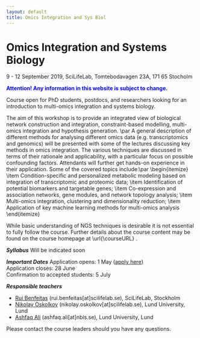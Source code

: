 ```yaml
---
layout: default
title: Omics Integration and Sys Biol
---
```


# Omics Integration and Systems Biology
9 - 12 September 2019, SciLifeLab, Tomtebodavagen 23A, 171 65 Stocholm

**<span style="color:blue">Attention! Any information in this website is subject to change.</span>**

Course open for PhD students, postdocs, and researchers looking for an introduction to multi-omics integration and systems biology.

The aim of this workshop is to provide an integrated view of biological network construction and integration, constraint-based modelling, multi-omics integration and hypothesis generation. \par
A general description of different methods for analysing different omics data (e.g. transcriptomics and genomics) will be presented with some of the lectures discussing key methods in omics integration. The various techniques are discussed in terms of their rationale and applicability, with a particular focus on possible confounding factors. Attendants will further get hands-on experience in their application. 
Some of the covered topics include:\par
\begin{itemize}
  \item Condition-specific and personalized metabolic modeling based on integration of transcriptomic and proteomic data;
  \item Identification of potential biomarkers and targetable genes;
  \item Co-expression and association networks, gene modules, and network topology analysis;
  \item Multi-omics integration, clustering and dimensionality reduction;
  \item Application of key machine learning methods for multi-omics analysis
\end{itemize}

While basic understanding of NGS techniques is desirable it is not essential to fully follow the course. Further details about the course content may be found on the course homepage at \url{\courseURL} . 

***Syllabus***
Will be indicated soon

***Important Dates***
Application opens: 1 May  ([apply here](https://forms.gle/FQCF7FSiyUeP8MjX8))  
Application closes: 28 June  
Confirmation to accepted students: 5 July  


***Responsible teachers***
- [Rui Benfeitas](https://nbis.se/about/staff/rui-benfeitas) (rui.benfeitas[at]scilifelab.se), SciLifeLab, Stockholm
- [Nikolay Oskolkov](https://nbis.se/about/staff/nikolay-oskolkov) (nikolay.oskolkov[at]scilifelab.se), Lund University, Lund
- [Ashfaq Ali](https://nbis.se/about/staff/ashfaq-ali/) (ashfaq.ali[at]nbis.se), Lund University, Lund

Please contact the course leaders should you have any questions.